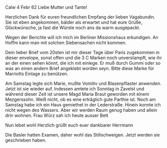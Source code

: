  Calw 4 Febr 62
Liebe Mutter und Tante!

Herzlichen Dank für euren freundlichen Empfang der lieben Vagabundin. Sie ist eben angekommen, bälder als erwartet und hat eure Grüße, Glückwünsche, ja fast die Würste noch ans da warm ausgepackt.

Wegen der Berichte will ich mich im Berliner Missionshaus erkundigen. An Hoffm kann man mit solchen Siebensachen nicht kommen.

Dein lieber Brief vom 20sten ist mir dieser Tage über Paris zugekommen in dieser envelope, sonst offen und die 3 C Marken noch unverstampft, wie ihr an der einen sehen könnt, die ich mit einlege. Er muß durch Gummi oder so was an einen andern Brief angeklebt worden seyn. Bitte diese Marke für Marriotts Einlage zu benützen.

Am Samstag legte sich Marie, mußte Vomitiv und Blasenpflaster anwenden. Jetzt ist sie wieder auf. Indessen amtete ich Sonntag in Zavelst und während dieser Zeit ist unsere Magd Maria Braut geworden mit einem Mezgerssohn. Weiß nicht, ob es eine erträglich gute Parthie ist. Noch am Samstag habe ich ein Haus gemiethet in der Lederstraße. Hinein konnte ich nicht wegen des Wassers. Aber wir werden Raum genug haben und allein drin wohnen. 
Frau Würz sah ich heute ausser Bett

Nun lebet wohl Herzlich grüßt euch euer
 dankbarer
 Herrmann

Die Basler hatten Examen, daher wohl das Stillschweigen. Jetzt werden sie geschrieben haben.

